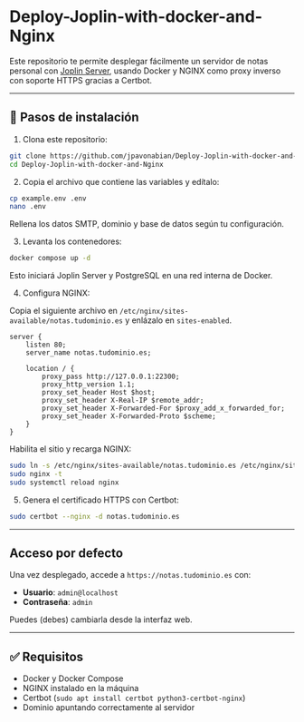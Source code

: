 # Deploy-Joplin-with-docker-and-Nginx
Este repositorio te permite desplegar fácilmente un servidor de notas personal con [Joplin Server](https://joplinapp.org/help/apps/server/), usando Docker y NGINX como proxy inverso con soporte HTTPS gracias a Certbot.

---

## 🚀 Pasos de instalación

1. Clona este repositorio:

```bash
git clone https://github.com/jpavonabian/Deploy-Joplin-with-docker-and-Nginx
cd Deploy-Joplin-with-docker-and-Nginx
````

2. Copia el archivo que contiene las variables y edítalo:

```bash
cp example.env .env
nano .env
```

Rellena los datos SMTP, dominio y base de datos según tu configuración.

3. Levanta los contenedores:

```bash
docker compose up -d
```

Esto iniciará Joplin Server y PostgreSQL en una red interna de Docker.

4. Configura NGINX:

Copia el siguiente archivo en `/etc/nginx/sites-available/notas.tudominio.es` y enlázalo en `sites-enabled`.

```nginx
server {
    listen 80;
    server_name notas.tudominio.es;

    location / {
        proxy_pass http://127.0.0.1:22300;
        proxy_http_version 1.1;
        proxy_set_header Host $host;
        proxy_set_header X-Real-IP $remote_addr;
        proxy_set_header X-Forwarded-For $proxy_add_x_forwarded_for;
        proxy_set_header X-Forwarded-Proto $scheme;
    }
}
```

Habilita el sitio y recarga NGINX:

```bash
sudo ln -s /etc/nginx/sites-available/notas.tudominio.es /etc/nginx/sites-enabled/
sudo nginx -t
sudo systemctl reload nginx
```

5. Genera el certificado HTTPS con Certbot:

```bash
sudo certbot --nginx -d notas.tudominio.es
```

---

## Acceso por defecto

Una vez desplegado, accede a `https://notas.tudominio.es` con:

* **Usuario**: `admin@localhost`
* **Contraseña**: `admin`

Puedes (debes) cambiarla desde la interfaz web.

---

## ✅ Requisitos

* Docker y Docker Compose
* NGINX instalado en la máquina
* Certbot (`sudo apt install certbot python3-certbot-nginx`)
* Dominio apuntando correctamente al servidor
